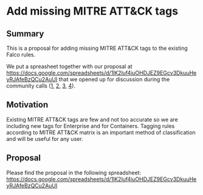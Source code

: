 # Add missing MITRE ATT&CK tags

## Summary
This is a proposal for adding missing MITRE ATT&CK tags to the existing Falco rules.

We put a spreasheet together with our proposal at https://docs.google.com/spreadsheets/d/1lK2luf4iuOHDJEZ9EGcv3DkuuHeyRJAfeBzQCu2AuUI that we opened up for discussion during the community calls ([1](https://hackmd.io/3qYPnZPUQLGKCzR14va_qg?view#2021-06-09), [2](https://hackmd.io/3qYPnZPUQLGKCzR14va_qg?view#2021-06-23), [3](https://hackmd.io/3qYPnZPUQLGKCzR14va_qg?view#2021-07-14), [4](https://hackmd.io/3qYPnZPUQLGKCzR14va_qg?view#2021-07-21)).

## Motivation
Existing MITRE ATT&CK tags are few and not too accurate so we are including new tags for Enterprise and for Containers. Tagging rules according to MITRE ATT&CK matrix is an important method of classification and will be useful for any user.

## Proposal
Please find the proposal in the following spreadsheet: https://docs.google.com/spreadsheets/d/1lK2luf4iuOHDJEZ9EGcv3DkuuHeyRJAfeBzQCu2AuUI
